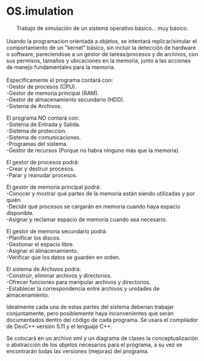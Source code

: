 # OS.imulation
<div align="center">Trabajo de simulación de un sistema operativo básico... muy básico.</div><br/>
  Usando la programacion orientada a objetos, se intentará replicar/simular el comportamiento de un "kernel" básico, sin incluir la detección de hardware o software, pareciendose a un gestor de tareas/procesos y de archivos, con sus permisos, tamaños y ubicaciones en la memoria, junto a las acciones de manejo fundamentales para la memoria.
<br/><br/>
Específicamente el programa contará con:<br/>
  -Gestor de procesos (CPU).<br/>
  -Gestor de memoria principal (RAM).<br/>
  -Gestor de almacenamiento secundario (HDD).<br/>
  -Sistema de Archivos.<br/>
  
El programa NO contará con:<br/>
  -Sistema de Entrada y Salida.<br/>
  -Sistema de proteccion.<br/>
  -Sistema de comunicaciones.<br/>
  -Programas del sistema.<br/>
  -Gestor de recursos (Porque no habra ninguno más que la memoria).<br/>
  
El gestor de procesos podrá:<br/>
  -Crear y destruir procesos.<br/>
  -Parar y reanudar procesos.<br/>
  
El gestor de memoria principal podrá:<br/>
  -Conocer y mostrar qué partes de la memoria están siendo utilizadas y por quién.<br/>
  -Decidir qué procesos se cargarán en memoria cuando haya espacio disponible.<br/>
  -Asignar y reclamar espacio de memoria cuando sea necesario.<br/>

El gestor de memoria secundario podrá:<br/>
  -Planificar los discos.<br/>
  -Gestionar el espacio libre.<br/>
  -Asignar el almacenamiento.<br/>
  -Verificar que los datos se guarden en orden.<br/>
  
El sistema de Archivos podrá:<br/>
  -Construir, eliminar archivos y directorios.<br/>
  -Ofrecer funciones para manipular archivos y directorios.<br/>
  -Establecer la correspondencia entre archivos y unidades de almacenamiento.<br/>

  Idealmente cada una de estas partes del sistema deberian trabajar conjuntamente, pero posiblemente haya inconvenientes que serán documentados dentro del código de cada programa. Se usara el compilador de DevC++ versión 5.11 y el lenguaje C++.
  
  Se colocará en un archivo xml y un diagrama de clases la conceptualización o abstracción de los objetos necesarios para el programa, a su vez se encontrarán todas las versiones (mejoras) del programa.
